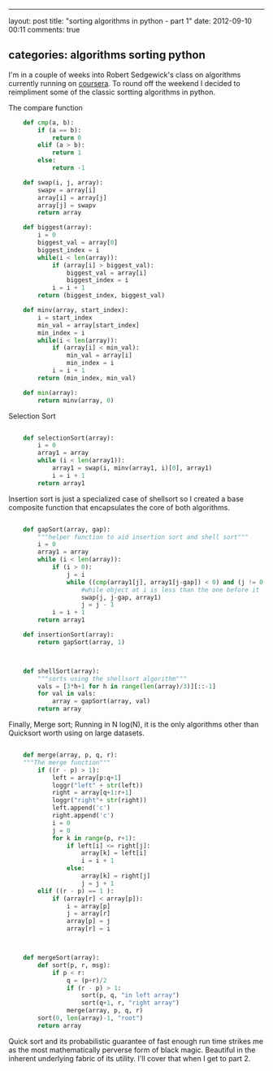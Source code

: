 ---

layout: post
title: "sorting algorithms in python - part 1"
date: 2012-09-10 00:11
comments: true

categories: algorithms sorting python
-------------------------------------

I'm in a couple of weeks into Robert Sedgewick's class on algorithms currently running on [coursera](https://www.coursera.org/course/algs4partI). To round off the weekend I decided to reimpliment some of the classic sortting algorithms in python.

The compare function

```python
    def cmp(a, b):
        if (a == b):
            return 0
        elif (a > b):
            return 1
        else:
            return -1

	def swap(i, j, array):
	    swapv = array[i]
	    array[i] = array[j]
	    array[j] = swapv
	    return array

	def biggest(array):
	    i = 0
	    biggest_val = array[0]
	    biggest_index = i
	    while(i < len(array)):
	        if (array[i] > biggest_val):
	            biggest_val = array[i]
	            biggest_index = i
	        i = i + 1
	    return (biggest_index, biggest_val)

	def minv(array, start_index):
	    i = start_index
	    min_val = array[start_index]
	    min_index = i
	    while(i < len(array)):
	        if (array[i] < min_val):
	            min_val = array[i]
	            min_index = i
	        i = i + 1
	    return (min_index, min_val)

	def min(array):
	    return minv(array, 0)

```

Selection Sort

```python

	def selectionSort(array):
	    i = 0
	    array1 = array
	    while (i < len(array1)):
	        array1 = swap(i, minv(array1, i)[0], array1)
	        i = i + 1
	    return array1
```

Insertion sort is just a specialized case of shellsort so I created a base composite function that encapsulates the core of both algorithms.

```python

	def gapSort(array, gap):
	    """helper function to aid insertion sort and shell sort"""
	    i = 0
	    array1 = array
	    while (i < len(array)):
	        if (i > 0):
	            j = i
	            while ((cmp(array1[j], array1[j-gap]) < 0) and (j != 0 ) ):
	                #while object at i is less than the one before it
	                swap(j, j-gap, array1)
	                j = j - 1
	        i = i + 1
	    return array1

	def insertionSort(array):
	    return gapSort(array, 1)



	def shellSort(array):
	    """sorts using the shellsort algorithm"""
	    vals = [3*h+1 for h in range(len(array)/3)][::-1]
	    for val in vals:
	        array = gapSort(array, val)
	    return array

```

Finally, Merge sort; Running in N log(N), it is the only algorithms other than Quicksort worth using on large datasets.

```python

	def merge(array, p, q, r):
	"""The merge function"""
	    if ((r - p) > 1):
	        left = array[p:q+1]
	        loggr("left" + str(left))
	        right = array[q+1:r+1]
	        loggr("right"+ str(right))
	        left.append('c')
	        right.append('c')
	        i = 0
	        j = 0
	        for k in range(p, r+1):
	            if left[i] <= right[j]:
	                array[k] = left[i]
	                i = i + 1
	            else:
	                array[k] = right[j]
	                j = j + 1
	    elif ((r - p) == 1 ):
	        if (array[r] < array[p]):
	            i = array[p]
	            j = array[r]
	            array[p] = j
	            array[r] = i



	def mergeSort(array):
	    def sort(p, r, msg):
	        if p < r:
	            q = (p+r)/2
	            if (r - p) > 1:
	                sort(p, q, "in left array")
	                sort(q+1, r, "right array")
	            merge(array, p, q, r)
	    sort(0, len(array)-1, "root")
	    return array

```

Quick sort and its probabilistic guarantee of fast enough run time strikes me as the most mathematically perverse form of black magic. Beautiful in the inherent underlying fabric of its utility. I'll cover that when I get to part 2.
